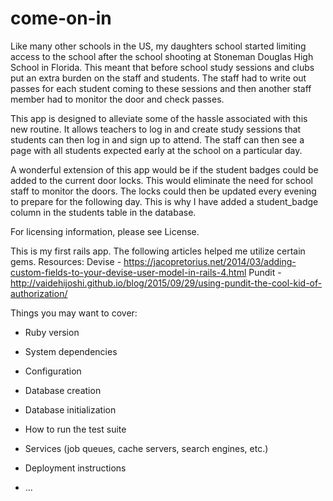 # come-on-in

Like many other schools in the US, my daughters school started limiting access to the school after the school shooting at Stoneman Douglas High School in Florida.  This meant that before school study sessions and clubs put an extra burden on the staff and students.  The staff had to write out passes for each student coming to these sessions and then another staff member had to monitor the door and check passes.  

This app is designed to alleviate some of the hassle associated with this new routine.  It allows teachers to log in and create study sessions that students can then log in and sign up to attend.  The staff can then see a page with all students expected early at the school on a particular day.  

A wonderful extension of this app would be if the student badges could be added to the current door locks.  This would eliminate the need for school staff to monitor the doors.  The locks could then be updated every evening to prepare for the following day.  This is why I have added a student_badge column in the students table in the database.  

For licensing information, please see License.

This is my first rails app.  The following articles helped me utilize certain gems.
Resources:
Devise - https://jacopretorius.net/2014/03/adding-custom-fields-to-your-devise-user-model-in-rails-4.html
Pundit -
http://vaidehijoshi.github.io/blog/2015/09/29/using-pundit-the-cool-kid-of-authorization/

Things you may want to cover:

* Ruby version

* System dependencies

* Configuration

* Database creation

* Database initialization

* How to run the test suite

* Services (job queues, cache servers, search engines, etc.)

* Deployment instructions

* ...

